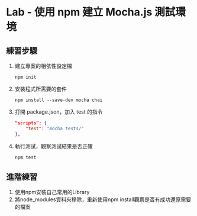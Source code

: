# Lab - 使用 npm 建立 Mocha.js 測試環境

## 練習步驟

1. 建立專案的相依性設定檔

    ```
    npm init
    ```

2. 安裝程式所需要的套件

    ```
    npm install --save-dev mocha chai
    ```

3. 打開 package.json，加入 test 的指令

    ``` json
    "scripts": {
        "test": "mocha tests/"
    },
    ```

4. 執行測試，觀察測試結果是否正確

    ```
    npm test
    ```

## 進階練習

1. 使用npm安裝自己常用的Library
2. 將node_modules資料夾移除，重新使用npm install觀察是否有成功還原需要的檔案